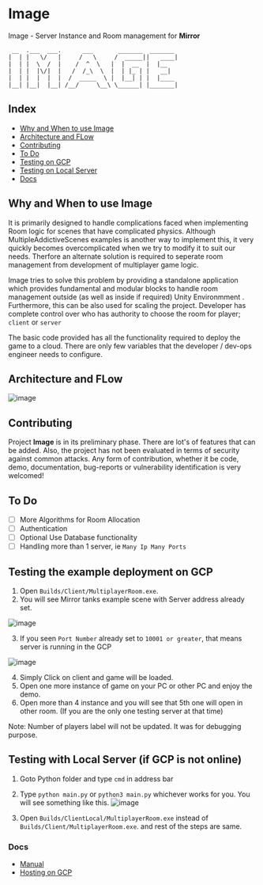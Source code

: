 


# Image
Image - Server Instance and Room management for **Mirror**

 ```
  __  .___  ___.      ___       _______  _______ 
|  | |   \/   |     /   \     /  _____||   ____|
|  | |  \  /  |    /  ^  \   |  |  __  |  |__   
|  | |  |\/|  |   /  /_\  \  |  | |_ | |   __|  
|  | |  |  |  |  /  _____  \ |  |__| | |  |____ 
|__| |__|  |__| /__/     \__\ \______| |_______|

```
## Index

- [Why and When to use Image](#why-and-when-to-use-image)
- [Architecture and FLow](architecture-and-flow)
- [Contributing](contributing)
- [To Do](to-do)
- [Testing on GCP](testing-the-example-deployment-on-gcp)
- [Testing on Local Server](testing-with-local-server-if-gcp-is-not-online)
- [Docs](docs)


## Why and When to use Image

It is primarily designed to handle complications faced when implementing Room logic for scenes that have complicated physics.
Although MultipleAddictiveScenes examples is another way to implement this, it very quickly becomes overcomplicated when we try to modify it to suit our needs.
Therfore an alternate solution is required to seperate room management from development of multiplayer game logic.

Image tries to solve this problem by providing a standalone application which provides fundamental and modular blocks to handle room management outside (as well as inside if required) Unity Environmment .
Furthermore, this can be also used for scaling the project. Developer has complete control over who has authority to choose the room for player; `client` or `server`

The basic code provided has all the functionality required to deploy the game to a cloud. There are only few variables that the developer / dev-ops engineer needs to configure.

## Architecture and FLow

![image](https://user-images.githubusercontent.com/77914957/148757652-cc7532d5-043a-4641-9b74-0a3f770c82a8.png)

## Contributing

Project **Image** is in its preliminary phase. There are lot's of features that can be added. Also, the project has not been evaluated in terms of security against common attacks. Any form of contribution, whether it be code, demo, documentation, bug-reports or vulnerability identification is very welcomed!

## To Do

- [ ] More Algorithms for Room Allocation
- [ ] Authentication
- [ ] Optional Use Database functionality
- [ ] Handling more than 1 server, ie `Many Ip Many Ports`

## Testing the example deployment on GCP

1. Open `Builds/Client/MultiplayerRoom.exe`.
2. You will see Mirror tanks example scene with Server address already set.

![image](https://user-images.githubusercontent.com/77914957/148752639-25cd4b48-3f36-46ad-87ec-f2620a789fd4.png) 

3. If you seen `Port Number` already set to `10001 or greater`, that means server is running in the GCP

![image](https://user-images.githubusercontent.com/77914957/148752892-1a552915-c4c0-42a5-b138-41f23d6e90a9.png)

4. Simply Click on client and game will be loaded.
5. Open one more instance of game on your PC or other PC and enjoy the demo.
6. Open more than 4 instance and you will see that 5th one will open in other room.
(If you are the only one testing server at that time)

Note: Number of players label will not be updated. It was for debugging purpose.

## Testing with Local Server (if GCP is not online)

1. Goto Python folder and type `cmd` in address bar
2. Type `python main.py` or `python3 main.py` whichever works for you. You will see something like this.
![image](https://user-images.githubusercontent.com/77914957/148755194-ff355a53-a2e1-4779-ac7d-43ff1989b94a.png)

3. Open `Builds/ClientLocal/MultiplayerRoom.exe` instead of `Builds/Client/MultiplayerRoom.exe`. and rest of the steps are same.

### Docs
- [Manual](Docs/Documentation.docx )
- [Hosting on GCP](HostGCP.md)




